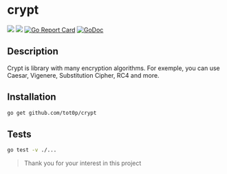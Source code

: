 # crypt

![](https://img.shields.io/github/languages/code-size/tot0p/crypt?style)
![](https://img.shields.io/github/last-commit/tot0p/crypt)
[![Go Report Card](https://goreportcard.com/badge/github.com/tot0p/crypt)](https://goreportcard.com/report/github.com/tot0p/crypt)
[![GoDoc](https://godoc.org/github.com/tot0p/crypt?status.svg)](https://godoc.org/github.com/tot0p/crypt)

## Description

Crypt is library with many encryption algorithms.
For exemple, you can use Caesar, Vigenere, Substitution Cipher, RC4 and more.


## Installation

```bash
go get github.com/tot0p/crypt
```


## Tests

```bash
go test -v ./...
```

> Thank you for your interest in this project